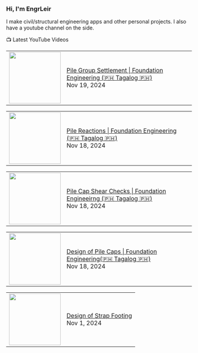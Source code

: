 ### Hi, I'm EngrLeir

I make civil/structural engineering apps and other personal projects. I also have a youtube channel on the side.

📺 Latest YouTube Videos
<!-- YOUTUBE:START --><table><tr><td><a href="https://www.youtube.com/watch?v=r9VJTqMyWCE"><img width="140px" src="http://img.youtube.com/vi/r9VJTqMyWCE/maxresdefault.jpg"></a></td>
<td><a href="https://www.youtube.com/watch?v=r9VJTqMyWCE">Pile Group Settlement | Foundation Engineering &lpar;🇵🇭 Tagalog 🇵🇭&rpar;</a><br/>Nov 19, 2024</td></tr></table>
<table><tr><td><a href="https://www.youtube.com/watch?v=Ar1o_tHqdlA"><img width="140px" src="http://img.youtube.com/vi/Ar1o_tHqdlA/maxresdefault.jpg"></a></td>
<td><a href="https://www.youtube.com/watch?v=Ar1o_tHqdlA">Pile Reactions | Foundation Engineering &lpar;🇵🇭 Tagalog 🇵🇭&rpar;</a><br/>Nov 18, 2024</td></tr></table>
<table><tr><td><a href="https://www.youtube.com/watch?v=vPqTi_l_7fU"><img width="140px" src="http://img.youtube.com/vi/vPqTi_l_7fU/maxresdefault.jpg"></a></td>
<td><a href="https://www.youtube.com/watch?v=vPqTi_l_7fU">Pile Cap Shear Checks | Foundation Engineeirng &lpar;🇵🇭 Tagalog 🇵🇭&rpar;</a><br/>Nov 18, 2024</td></tr></table>
<table><tr><td><a href="https://www.youtube.com/watch?v=6A9eppT-RkE"><img width="140px" src="http://img.youtube.com/vi/6A9eppT-RkE/maxresdefault.jpg"></a></td>
<td><a href="https://www.youtube.com/watch?v=6A9eppT-RkE">Design of Pile Caps | Foundation Engineering&lpar;🇵🇭 Tagalog 🇵🇭&rpar;</a><br/>Nov 18, 2024</td></tr></table>
<table><tr><td><a href="https://www.youtube.com/watch?v=smBr1r5v21U"><img width="140px" src="http://img.youtube.com/vi/smBr1r5v21U/maxresdefault.jpg"></a></td>
<td><a href="https://www.youtube.com/watch?v=smBr1r5v21U">Design of Strap Footing</a><br/>Nov 1, 2024</td></tr></table>
<!-- YOUTUBE:END -->